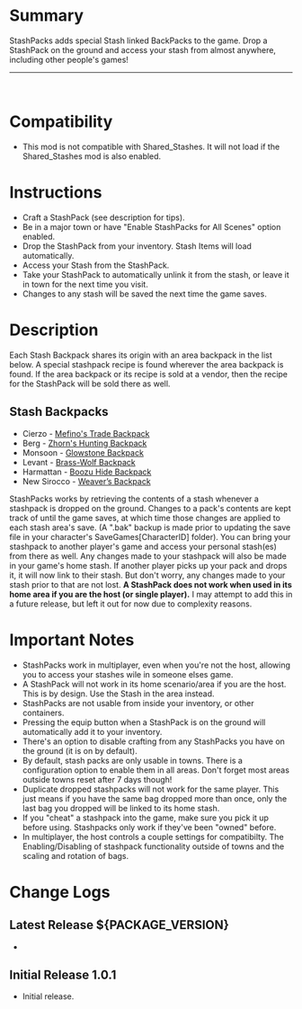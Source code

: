 # Summary
StashPacks adds special Stash linked BackPacks to the game. Drop a StashPack on the ground and access your stash from almost anywhere, including other people's games!
&nbsp;
- - - -
&nbsp;

# Compatibility
- This mod is not compatible with Shared_Stashes. It will not load if the Shared_Stashes mod is also enabled.

# Instructions
- Craft a StashPack (see description for tips).
- Be in a major town or have "Enable StashPacks for All Scenes" option enabled.
- Drop the StashPack from your inventory. Stash Items will load automatically.
- Access your Stash from the StashPack.
- Take your StashPack to automatically unlink it from the stash, or leave it in town for the next time you visit.
- Changes to any stash will be saved the next time the game saves.

# Description
Each Stash Backpack shares its origin with an area backpack in the list below. A special stashpack recipe is found wherever the area  backpack is found. If the area backpack or its recipe is sold at a vendor, then the recipe for the StashPack will be sold there as well.
## Stash Backpacks
  - Cierzo - [Mefino's Trade Backpack](https://outward.fandom.com/wiki/Mefino%27s_Trade_Backpack)
  - Berg - [Zhorn's Hunting Backpack](https://outward.fandom.com/wiki/Zhorn%27s_Hunting_Backpack)
  - Monsoon - [Glowstone Backpack](https://outward.fandom.com/wiki/Glowstone_Backpack)
  - Levant - [Brass-Wolf Backpack](https://outward.fandom.com/wiki/Brass-Wolf_Backpack)
  - Harmattan - [Boozu Hide Backpack](https://outward.fandom.com/wiki/Boozu_Hide_Backpack)
  - New Sirocco - [Weaver’s Backpack](https://outward.fandom.com/wiki/Weaver%E2%80%99s_Backpack)
 

StashPacks works by retrieving the contents of a stash whenever a stashpack is dropped on the ground.  Changes to a pack's contents are kept track of until the game saves, at which time those changes are applied to each stash area's save. (A ".bak" backup is made prior to updating the save file in your character's SaveGames\[CharacterID] folder).  You can bring your stashpack to another player's game and access your personal stash(es) from there as well. Any changes made to your stashpack will also be made in your game's home stash.  If another player picks up your pack and drops it, it will now link to their stash. But don't worry, any changes made to your stash prior to that are not lost. **A StashPack does not work when used in its home area if you are the host (or single player).** I may attempt to add this in a future release, but left it out for now due to complexity reasons.


# Important Notes
- StashPacks work in multiplayer, even when you're not the host, allowing you to access your stashes wile in someone elses game.
- A StashPack will not work in its home scenario/area if you are the host. This is by design. Use the Stash in the area instead.
- StashPacks are not usable from inside your inventory, or other containers.
- Pressing the equip button when a StashPack is on the ground will automatically add it to your inventory.
- There's an option to disable crafting from any StashPacks you have on the ground (it is on by default).
- By default, stash packs are only usable in towns. There is a configuration option to enable them in all areas. Don't forget most areas outside towns reset after 7 days though!
- Duplicate dropped stashpacks will not work for the same player. This just means if you have the same bag dropped more than once, only the last bag you dropped will be linked to its home stash.
- If you "cheat" a stashpack into the game, make sure you pick it up before using. Stashpacks only work if they've been "owned" before.
- In multiplayer, the host controls a couple settings for compatibilty. The Enabling/Disabling of stashpack functionality outside of towns and the scaling and rotation of bags.


# Change Logs
## Latest Release ${PACKAGE_VERSION}
- 

## Initial Release 1.0.1
- Initial release.


